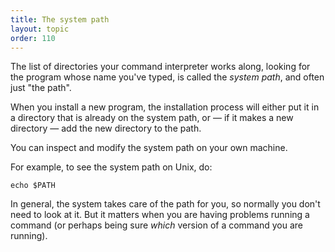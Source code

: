 ```yaml
---
title: The system path
layout: topic
order: 110
---
```



The list of directories your command interpreter works along, looking for the program whose name you've typed, is called the _system path_, and often just "the path".

When you install a new program, the installation process will either put it in a directory that is already on the system path, or — if it makes a new directory — add the new directory to the path.

You can inspect and modify the system path on your own machine.

For example, to see the system path on Unix, do:

    echo $PATH

In general, the system takes care of the path for you, so normally you don't
need to look at it. But it matters when you are having problems running a
command (or perhaps being sure _which_ version of a command you are running).
